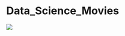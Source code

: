 # Data_Science_Movies
<a href="https://colab.research.google.com/github/MuriloKrominski/Data_Science_Movies/blob/main/Data_Science.ipynb"><img src="https://colab.research.google.com/assets/colab-badge.svg"></a>
